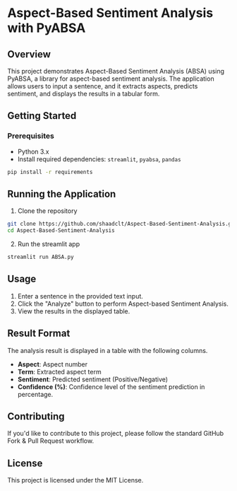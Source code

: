 # Aspect-Based Sentiment Analysis with PyABSA

## Overview

This project demonstrates Aspect-Based Sentiment Analysis (ABSA) using PyABSA, a library for aspect-based sentiment analysis. The application allows users to input a sentence, and it extracts aspects, predicts sentiment, and displays the results in a tabular form.

## Getting Started

### Prerequisites

- Python 3.x
- Install required dependencies: `streamlit`, `pyabsa`, `pandas`

```bash
pip install -r requirements
```

## Running the Application

1. Clone the repository

```bash
git clone https://github.com/shaadclt/Aspect-Based-Sentiment-Analysis.git
cd Aspect-Based-Sentiment-Analysis
```

2. Run the streamlit app

```bash
streamlit run ABSA.py
```

## Usage

1. Enter a sentence in the provided text input.
2. Click the "Analyze" button to perform Aspect-based Sentiment Analysis.
3. View the results in the displayed table.


## Result Format

The analysis result is displayed in a table with the following columns.

- **Aspect**: Aspect number
- **Term**: Extracted aspect term
- **Sentiment**: Predicted sentiment (Positive/Negative)
- **Confidence (%)**: Confidence level of the sentiment prediction in percentage. 


## Contributing 

If you'd like to contribute to this project, please follow the standard GitHub Fork & Pull Request workflow.


## License

This project is licensed under the MIT License.

